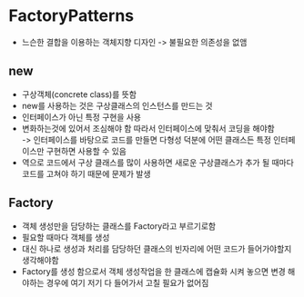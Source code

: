 FactoryPatterns
======
+ 느슨한 결합을 이용하는 객체지향 디자인 -> 불필요한 의존성을 없앰


new
----
+ 구상객체(concrete class)를 뜻함
+ new를 사용하는 것은 구상클래스의 인스턴스를 만드는 것
+ 인터페이스가 아닌 특정 구현을 사용
+ 변화하는것에 있어서 조심해야 함 따라서 인터페이스에 맞춰서 코딩을 해야함     
  -> 인터페이스를 바탕으로 코드를 만들면 다형성 덕분에 어떤 클래스든 특정 인터페이스만 구현하면 사용할 수 있음
+ 역으로 코드에서 구상 클래스를 많이 사용하면 새로운 구상클래스가 추가 될 때마다 코드를 고쳐야 하기 때문에 문제가 발생


Factory
-----
+ 객체 생성만을 담당하는 클래스를 Factory라고 부르기로함
+ 필요할 때마다 객체를 생성
+ 대신 하나로 생성과 처리를 담당하던 클래스의 빈자리에 어떤 코드가 들어가야할지 생각해야함
+ Factory를 생성 함으로서 객체 생성작업을 한 클래스에 캡슐화 시켜 놓으면 변경 해야하는 경우에 여기 저기 다 들어가서 고칠 필요가 없어짐
